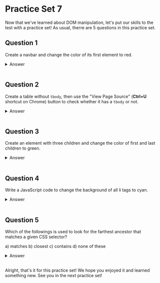 # Practice Set 7
Now that we've learned about DOM manipulation, let's put our skills to the test with a practice set! As usual, therre are 5 questions in this practice set.

## Question 1
Create a navbar and change the color of its first element to red.

<details><summary>Answer</summary>

```html
<!DOCTYPE html>
<html>
<head>
    <title>Question 1</title>
</head>
<body>
    <nav>
        <li>Home</li>
        <li>About</li>
        <li>Blog</li>
        <li>Contact</li>
    </nav>
</body>
</html>
```
```js
document.getElementsByTagName("nav")[0].firstElementChild.style.color = "red";
```
This solution selects the `nav` element using `getElementsByTagName`, then selects its first child element using `firstElementChild`. Finally, it applies the `style.color` property to change the text color to red.

Note that there are other ways to achieve this task as well. For example, you could use `querySelector` to select the first `li` element inside the `nav`:
```js
document.querySelector("nav li:first-child").style.color = "red";
```
There are more ways to do this, but this is just one example. Feel free to experiment with other solutions and see what works best for you!
</details> </br>

## Question 2
Create a table without `tbody`, then use the "View Page Source" (**Ctrl+U** shortcut on Chrome) button to check whether it has a `tbody` or not.

<details><summary>Answer</summary>

```html
<!DOCTYPE html>
<html>
<head>
    <title>Question 2</title>
</head>
<body>
    <table>
        <tr>
            <td>1</td>
            <td>2</td>
            <td>3</td>
        </tr>
        <tr>
            <td>4</td>
            <td>5</td>
            <td>6</td>
        </tr>
        <tr>
            <td>7</td>
            <td>8</td>
            <td>9</td>
        </tr>
    </table>
</body>
</html>
```
`No` -  the page source does not show a `tbody` element because it is automatically added by the browser. If you inspect the element using your browser's developer tools, you will see that the `tbody` element is present in the DOM. The reason for this behavior is that `tbody` is a required element in a `table` according to the HTML specification, so browsers will automatically insert it if it is missing.

the page source shows raw HTML, without any addition or correction which is why it doesn't show the `tbody` element.

</details> </br>

## Question 3
Create an element with three children and change the color of first and last children to green.

<details><summary>Answer</summary>

```html
<!DOCTYPE html>
<html>
<head>
	<title>Question 3</title>
</head>
<body>
	<div>
		<p>First child</p>
		<p>Second child</p>
		<p>Last child</p>
	</div>
</body>
</html>
```
```js
document.querySelector("div").firstElementChild.style.color = "green";
document.querySelector("div").lastElementChild.style.color = "green";
```
### Explanation
* The HTML code creates a `div` element with three `p` elements as children.
* The JavaScript code uses `document.querySelector` to select the `div` element and its first and last children using the `firstElementChild` and `lastElementChild` properties, respectively.
* The `style.color` property is used to change the color of the selected elements to green.
Note: There are other ways to achieve this task as well. For example, you could use getElementsByTagName to select the first and last p elements inside the div:
```js
document.getElementsByTagName("div")[0].firstElementChild.style.color = "green";
document.getElementsByTagName("div")[0].lastElementChild.style.color = "green";
```
</details> </br>

## Question 4
Write a JavaScript code to change the background of all li tags to cyan.

<details><summary>Answer</summary>

```html
<!DOCTYPE html>
<html>
<head>
	<title>Question 4</title>
</head>
<body>
	<ul>
		<li>Item 1</li>
		<li>Item 2</li>
		<li>Item 3</li>
		<li>Item 4</li>
	</ul>
</body>
</html>
```
```js
Array.from(document.getElementsByTagName("li")).forEach((element) => {
	element.style.background = "cyan";
});
```
### Explanation
* The HTML code creates an unordered list (`ul`) with four list items (`li`).
* The JavaScript code uses `document.getElementsByTagName` to select all `li` elements and `Array.from` to convert the resulting NodeList into an array.
* The `forEach` method is used to iterate over the array and change the `background` style of each element to cyan.

Note: There are other ways to achieve this task as well. For example, you could use querySelectorAll to select all li elements:
```js
document.querySelectorAll("li").forEach((element) => {
    element.style.background = "cyan";
});
```
</details> </br>

## Question 5
Which of the followings is used to look for the farthest ancestor that matches a given CSS selector?

a) matches
b) closest
c) contains
d) none of these

<details><summary>Answer</summary>

The correct answer is **d) none of these**.

While matches is used to check if an element matches a given CSS selector, closest is used to find the closest ancestor element that matches a given selector. However, neither of them is used to look for the farthest ancestor that matches a given CSS selector.

</details> </br>

Alright, that's it for this practice set! We hope you enjoyed it and learned something new. See you in the next practice set!